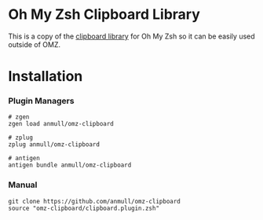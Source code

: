 # Oh My Zsh Clipboard Library

This is a copy of the [clipboard library](https://github.com/ohmyzsh/ohmyzsh/blob/master/lib/clipboard.zsh) for Oh My Zsh so it can be easily used outside of OMZ.

# Installation

### Plugin Managers
```
# zgen
zgen load anmull/omz-clipboard

# zplug
zplug anmull/omz-clipboard

# antigen
antigen bundle anmull/omz-clipboard
```

### Manual

```
git clone https://github.com/anmull/omz-clipboard
source "omz-clipboard/clipboard.plugin.zsh"
```
